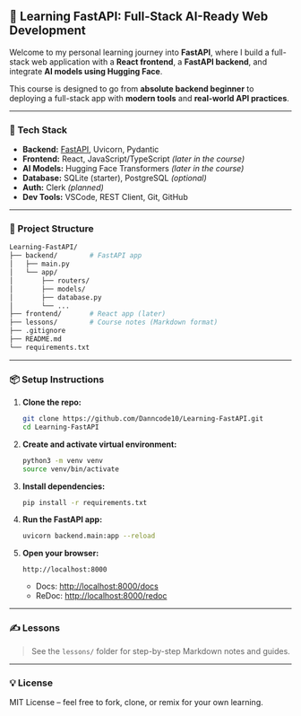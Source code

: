 ## 📘 Learning FastAPI: Full-Stack AI-Ready Web Development

Welcome to my personal learning journey into **FastAPI**, where I build a full-stack web application with a **React frontend**, a **FastAPI backend**, and integrate **AI models using Hugging Face**.

This course is designed to go from **absolute backend beginner** to deploying a full-stack app with **modern tools** and **real-world API practices**.

---

### 🚀 Tech Stack

* **Backend:** [FastAPI](https://fastapi.tiangolo.com/), Uvicorn, Pydantic
* **Frontend:** React, JavaScript/TypeScript *(later in the course)*
* **AI Models:** Hugging Face Transformers *(later in the course)*
* **Database:** SQLite (starter), PostgreSQL *(optional)*
* **Auth:** Clerk *(planned)*
* **Dev Tools:** VSCode, REST Client, Git, GitHub

---

### 📁 Project Structure

```bash
Learning-FastAPI/
├── backend/        # FastAPI app
│   ├── main.py
│   └── app/
│       ├── routers/
│       ├── models/
│       ├── database.py
│       └── ...
├── frontend/       # React app (later)
├── lessons/        # Course notes (Markdown format)
├── .gitignore
├── README.md
└── requirements.txt
```

---

### 📦 Setup Instructions

1. **Clone the repo:**

   ```bash
   git clone https://github.com/Danncode10/Learning-FastAPI.git
   cd Learning-FastAPI
   ```

2. **Create and activate virtual environment:**

   ```bash
   python3 -m venv venv
   source venv/bin/activate
   ```

3. **Install dependencies:**

   ```bash
   pip install -r requirements.txt
   ```

4. **Run the FastAPI app:**

   ```bash
   uvicorn backend.main:app --reload
   ```

5. **Open your browser:**

   ```
   http://localhost:8000
   ```

   * Docs: [http://localhost:8000/docs](http://localhost:8000/docs)
   * ReDoc: [http://localhost:8000/redoc](http://localhost:8000/redoc)

---

### ✍️ Lessons

> See the `lessons/` folder for step-by-step Markdown notes and guides.

---

### 💡 License

MIT License – feel free to fork, clone, or remix for your own learning.